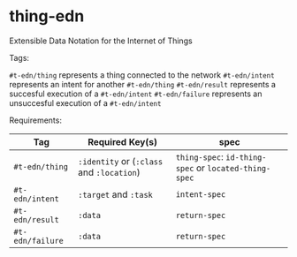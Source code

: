# thing-edn
Extensible Data Notation for the Internet of Things

Tags:

`#t-edn/thing`    represents a thing connected to the network
`#t-edn/intent`   represents an intent for another `#t-edn/thing`
`#t-edn/result`   represents a succesful execution of a `#t-edn/intent`
`#t-edn/failure`  represents an unsuccesful execution of a `#t-edn/intent`

Requirements:

| Tag              | Required Key(s)                           | spec                                                  |
|------------------|-------------------------------------------|-------------------------------------------------------|
| `#t-edn/thing`   | `:identity` or (`:class` and `:location`) | `thing-spec`: `id-thing-spec` or `located-thing-spec` |
| `#t-edn/intent`  | `:target` and `:task`                     | `intent-spec`                                         |
| `#t-edn/result`  | `:data`                                   | `return-spec`                                         |
| `#t-edn/failure` | `:data`                                   | `return-spec`                                         |
